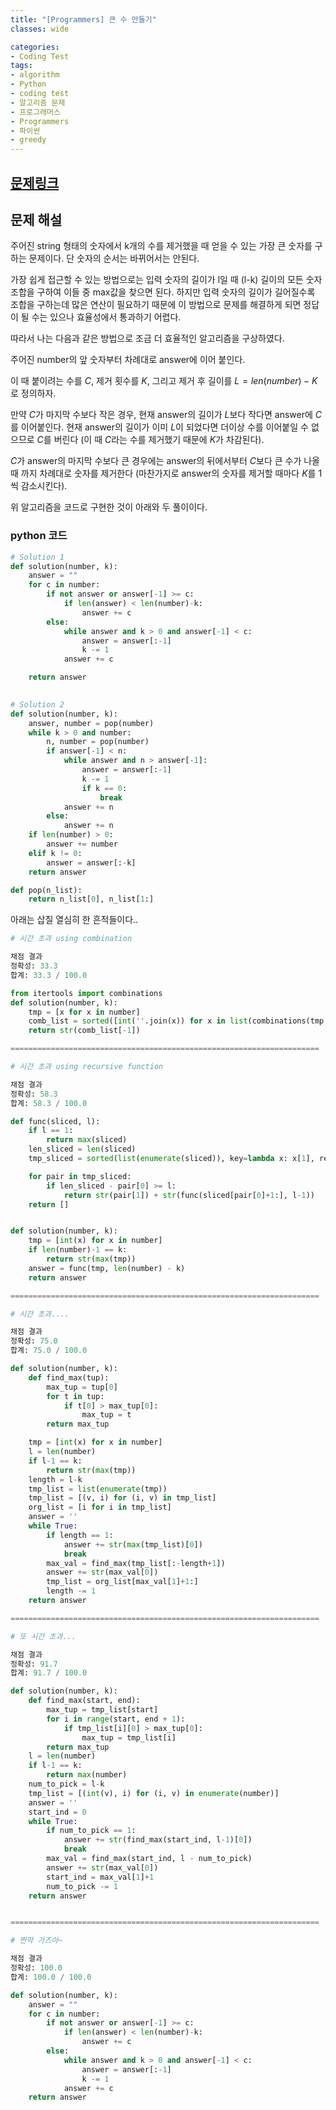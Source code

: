 ```yaml
---
title: "[Programmers] 큰 수 만들기"
classes: wide

categories:
- Coding Test
tags:
- algorithm
- Python
- coding test
- 알고리즘 문제
- 프로그래머스
- Programmers
- 파이썬
- greedy
---
```


## [문제링크](https://programmers.co.kr/learn/courses/30/lessons/42883)


## 문제 해설

주어진 string 형태의 숫자에서 k개의 수를 제거했을 때 얻을 수 있는 가장 큰 숫자를 구하는 문제이다. 
단 숫자의 순서는 바뀌어서는 안된다. 

가장 쉽게 접근할 수 있는 방법으로는 입력 숫자의 길이가 l일 때 (l-k) 길이의 모든 숫자 조합을 구하여 이들 중 max값을 찾으면 된다. 하지만 입력 숫자의 길이가 길어질수록 조합을 구하는데 많은 연산이 필요하기 때문에 이 방법으로 문제를 해결하게 되면 정답이 될 수는 있으나 효율성에서 통과하기 어렵다. 




따라서 나는 다음과 같은 방법으로 조금 더 효율적인 알고리즘을 구상하였다.

주어진 number의 앞 숫자부터 차례대로 answer에 이어 붙인다.

이 때 붙이려는 수를 $C$, 제거 횟수를 $K$, 그리고 제거 후 길이를 $L = len(number) - K$ 로 정의하자. 

만약 $C$가 마지막 수보다 작은 경우, 현재 answer의 길이가 $L$보다 작다면 answer에 $C$를 이어붙인다. 현재 answer의 길이가 이미 $L$이 되었다면 더이상 수를 이어붙일 수 없으므로 $C$를 버린다 (이 때 $C$라는 수를 제거했기 때문에 $K$가 차감된다). 

$C$가 answer의 마지막 수보다 큰 경우에는 answer의 뒤에서부터 $C$보다 큰 수가 나올 때 까지 차례대로 숫자를 제거한다 (마찬가지로 answer의 숫자를 제거할 때마다 $K$를 1씩 감소시킨다). 


위 알고리즘을 코드로 구현한 것이 아래와 두 풀이이다. 

### python 코드

```python
# Solution 1
def solution(number, k):
    answer = ""
    for c in number:
        if not answer or answer[-1] >= c:
            if len(answer) < len(number)-k:
                answer += c
        else:
            while answer and k > 0 and answer[-1] < c:
                answer = answer[:-1]
                k -= 1
            answer += c

    return answer
    
```


```python
# Solution 2
def solution(number, k):
    answer, number = pop(number)
    while k > 0 and number:
        n, number = pop(number)
        if answer[-1] < n:
            while answer and n > answer[-1]:
                answer = answer[:-1]
                k -= 1
                if k == 0:
                    break
            answer += n
        else:
            answer += n
    if len(number) > 0:
        answer += number
    elif k != 0:
        answer = answer[:-k]
    return answer

def pop(n_list):
    return n_list[0], n_list[1:]

```

아래는 삽질 열심히 한 흔적들이다..

```python
# 시간 초과 using combination

채점 결과
정확성: 33.3
합계: 33.3 / 100.0

from itertools import combinations
def solution(number, k):
    tmp = [x for x in number]
    comb_list = sorted([int(''.join(x)) for x in list(combinations(tmp, len(tmp)-k))])
    return str(comb_list[-1])

=====================================================================

# 시간 초과 using recursive function 

채점 결과
정확성: 58.3
합계: 58.3 / 100.0

def func(sliced, l):
    if l == 1:
        return max(sliced)
    len_sliced = len(sliced)
    tmp_sliced = sorted(list(enumerate(sliced)), key=lambda x: x[1], reverse=True)

    for pair in tmp_sliced:
        if len_sliced - pair[0] >= l:
            return str(pair[1]) + str(func(sliced[pair[0]+1:], l-1))
    return []


def solution(number, k):
    tmp = [int(x) for x in number]
    if len(number)-1 == k:
        return str(max(tmp))
    answer = func(tmp, len(number) - k)
    return answer

=====================================================================

# 시간 초과....

채점 결과
정확성: 75.0
합계: 75.0 / 100.0

def solution(number, k):
    def find_max(tup):
        max_tup = tup[0]
        for t in tup:
            if t[0] > max_tup[0]:
                max_tup = t
        return max_tup

    tmp = [int(x) for x in number]
    l = len(number)
    if l-1 == k:
        return str(max(tmp))
    length = l-k
    tmp_list = list(enumerate(tmp))
    tmp_list = [(v, i) for (i, v) in tmp_list]
    org_list = [i for i in tmp_list]
    answer = ''
    while True:
        if length == 1:
            answer += str(max(tmp_list)[0])
            break
        max_val = find_max(tmp_list[:-length+1])
        answer += str(max_val[0])
        tmp_list = org_list[max_val[1]+1:]
        length -= 1
    return answer

=====================================================================

# 또 시간 초과...

채점 결과
정확성: 91.7
합계: 91.7 / 100.0

def solution(number, k):
    def find_max(start, end):
        max_tup = tmp_list[start]
        for i in range(start, end + 1):
            if tmp_list[i][0] > max_tup[0]:
                max_tup = tmp_list[i]
        return max_tup
    l = len(number)
    if l-1 == k:
        return max(number)
    num_to_pick = l-k
    tmp_list = [(int(v), i) for (i, v) in enumerate(number)]
    answer = ''
    start_ind = 0
    while True:
        if num_to_pick == 1:
            answer += str(find_max(start_ind, l-1)[0])
            break
        max_val = find_max(start_ind, l - num_to_pick)
        answer += str(max_val[0])
        start_ind = max_val[1]+1
        num_to_pick -= 1
    return answer


=====================================================================

# 찐막 가즈아~

채점 결과
정확성: 100.0
합계: 100.0 / 100.0

def solution(number, k):
    answer = ""
    for c in number:
        if not answer or answer[-1] >= c:
            if len(answer) < len(number)-k:
                answer += c
        else:
            while answer and k > 0 and answer[-1] < c:
                answer = answer[:-1]
                k -= 1
            answer += c
    return answer

```